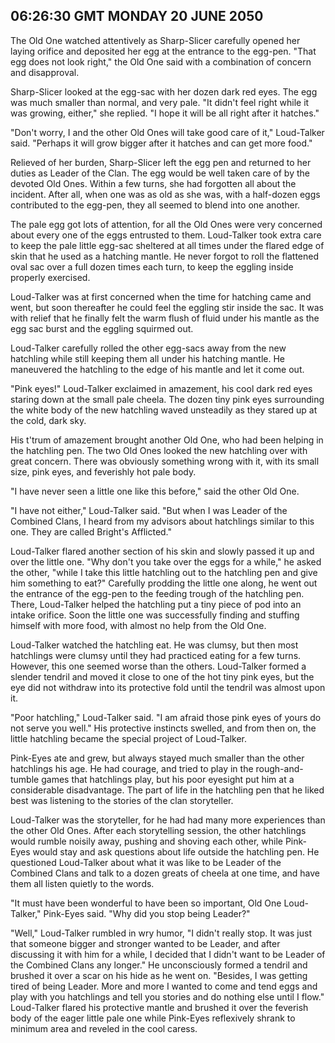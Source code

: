 ## 06:26:30 GMT MONDAY 20 JUNE 2050
The Old One watched attentively as Sharp-Slicer carefully opened her laying orifice and deposited her egg at the entrance to the egg-pen. "That egg does not look right," the Old One said with a combination of concern and disapproval.

Sharp-Slicer looked at the egg-sac with her dozen dark red eyes. The egg was much smaller than normal, and very pale. "It didn't feel right while it was growing, either," she replied. "I hope it will be all right after it hatches."

"Don't worry, I and the other Old Ones will take good care of it," Loud-Talker said. "Perhaps it will grow bigger after it hatches and can get more food."

Relieved of her burden, Sharp-Slicer left the egg pen and returned to her duties as Leader of the Clan. The egg would be well taken care of by the devoted Old Ones. Within a few turns, she had forgotten all about the incident. After all, when one was as old as she was, with a half-dozen eggs contributed to the egg-pen, they all seemed to blend into one another.

The pale egg got lots of attention, for all the Old Ones were very concerned about every one of the eggs entrusted to them. Loud-Talker took extra care to keep the pale little egg-sac sheltered at all times under the flared edge of skin that he used as a hatching mantle. He never forgot to roll the flattened oval sac over a full dozen times each turn, to keep the eggling inside properly exercised.

Loud-Talker was at first concerned when the time for hatching came and went, but soon thereafter he could feel the eggling stir inside the sac. It was with relief that he finally felt the warm flush of fluid under his mantle as the egg sac burst and the eggling squirmed out.

Loud-Talker carefully rolled the other egg-sacs away from the new hatchling while still keeping them all under his hatching mantle. He maneuvered the hatchling to the edge of his mantle and let it come out.

"Pink eyes!" Loud-Talker exclaimed in amazement, his cool dark red eyes staring down at the small pale cheela. The dozen tiny pink eyes surrounding the white body of the new hatchling waved unsteadily as they stared up at the cold, dark sky.

His t'trum of amazement brought another Old One, who had been helping in the hatchling pen. The two Old Ones looked the new hatchling over with great concern. There was obviously something wrong with it, with its small size, pink eyes, and feverishly hot pale body.

"I have never seen a little one like this before," said the other Old One.

"I have not either," Loud-Talker said. "But when I was Leader of the Combined Clans, I heard from my advisors about hatchlings similar to this one. They are called Bright's Afflicted."

Loud-Talker flared another section of his skin and slowly passed it up and over the little one. "Why don't you take over the eggs for a while," he asked the other, "while I take this little hatchling out to the hatchling pen and give him something to eat?" Carefully prodding the little one along, he went out the entrance of the egg-pen to the feeding trough of the hatchling pen. There, Loud-Talker helped the hatchling put a tiny piece of pod into an intake orifice. Soon the little one was successfully finding and stuffing himself with more food, with almost no help from the Old One.

Loud-Talker watched the hatchling eat. He was clumsy, but then most hatchlings were clumsy until they had practiced eating for a few turns. However, this one seemed worse than the others. Loud-Talker formed a slender tendril and moved it close to one of the hot tiny pink eyes, but the eye did not withdraw into its protective fold until the tendril was almost upon it.

"Poor hatchling," Loud-Talker said. "I am afraid those pink eyes of yours do not serve you well." His protective instincts swelled, and from then on, the little hatchling became the special project of Loud-Talker.

Pink-Eyes ate and grew, but always stayed much smaller than the other hatchlings his age. He had courage, and tried to play in the rough-and-tumble games that hatchlings play, but his poor eyesight put him at a considerable disadvantage. The part of life in the hatchling pen that he liked best was listening to the stories of the clan storyteller.

Loud-Talker was the storyteller, for he had had many more experiences than the other Old Ones. After each storytelling session, the other hatchlings would rumble noisily away, pushing and shoving each other, while Pink-Eyes would stay and ask questions about life outside the hatchling pen. He questioned Loud-Talker about what it was like to be Leader of the Combined Clans and talk to a dozen greats of cheela at one time, and have them all listen quietly to the words.

"It must have been wonderful to have been so important, Old One Loud-Talker," Pink-Eyes said. "Why did you stop being Leader?"

"Well," Loud-Talker rumbled in wry humor, "I didn't really stop. It was just that someone bigger and stronger wanted to be Leader, and after discussing it with him for a while, I decided that I didn't want to be Leader of the Combined Clans any longer." He unconsciously formed a tendril and brushed it over a scar on his hide as he went on. "Besides, I was getting tired of being Leader. More and more I wanted to come and tend eggs and play with you hatchlings and tell you stories and do nothing else until I flow." Loud-Talker flared his protective mantle and brushed it over the feverish body of the eager little pale one while Pink-Eyes reflexively shrank to minimum area and reveled in the cool caress.